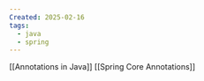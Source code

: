 ```yaml
---
Created: 2025-02-16
tags:
  - java
  - spring
---
```


[[Annotations in Java]]
[[Spring Core Annotations]]